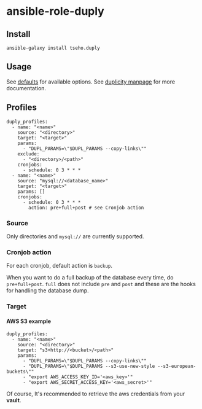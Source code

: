 # ansible-role-duply

## Install
```
ansible-galaxy install tseho.duply
```

## Usage
See [defaults](defaults/main.yml) for available options.
See [duplicity manpage](http://duplicity.nongnu.org/duplicity.1.html) for more documentation.

## Profiles
```
duply_profiles:
  - name: "<name>"
    source: "<directory>"
    target: "<target>"
    params:
      - "DUPL_PARAMS=\"$DUPL_PARAMS --copy-links\""
    exclude:
      - "<directory>/<path>"
    cronjobs:
      - schedule: 0 3 * * *
  - name: "<name>"
    source: "mysql://<database_name>"
    target: "<target>"
    params: []
    cronjobs:
      - schedule: 0 3 * * *
        action: pre+full+post # see Cronjob action
```

### Source

Only directories and `mysql://` are currently supported.

### Cronjob action

For each cronjob, default action is `backup`.

When you want to do a full backup of the database every time, do `pre+full+post`.
`full` does not include `pre` and `post` and these are the hooks for handling
the database dump.

### Target

#### AWS S3 example

```
duply_profiles:
  - name: "<name>"
    source: "<directory>"
    target: "s3+http://<bucket>/<path>"
    params:
      - "DUPL_PARAMS=\"$DUPL_PARAMS --copy-links\""
      - "DUPL_PARAMS=\"$DUPL_PARAMS --s3-use-new-style --s3-european-buckets\""
      - "export AWS_ACCESS_KEY_ID='<aws_key>'"
      - "export AWS_SECRET_ACCESS_KEY='<aws_secret>'"
```

Of course, It's recommended to retrieve the aws credentials from your **vault**.
